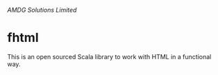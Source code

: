 *AMDG Solutions Limited*

# fhtml

This is an open sourced Scala library to work with HTML in a functional way.
